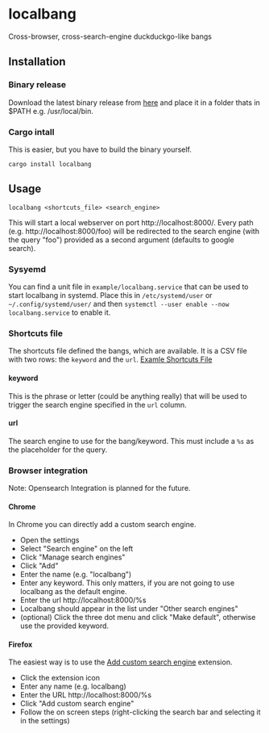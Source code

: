 # localbang

Cross-browser, cross-search-engine duckduckgo-like bangs

## Installation

### Binary release

Download the latest binary release from [here](https://github.com/jakob-kruse/localbang/releases) and place it in a folder thats in $PATH e.g. /usr/local/bin.

### Cargo intall

This is easier, but you have to build the binary yourself.

    cargo install localbang

## Usage

    localbang <shortcuts_file> <search_engine>

This will start a local webserver on port http://localhost:8000/. Every path (e.g. http://localhost:8000/foo) will be redirected to the search engine (with the query "foo") provided as a second argument (defaults to google search).

### Sysyemd

You can find a unit file in `example/localbang.service` that can be used to start localbang in systemd. Place this in `/etc/systemd/user` or `~/.config/systemd/user/` and then `systemctl --user enable --now localbang.service` to enable it.

### Shortcuts file

The shortcuts file defined the bangs, which are available. It is a CSV file with two rows: the `keyword` and the `url`. [Examle Shortcuts File](example/shortcuts.csv)

#### keyword

This is the phrase or letter (could be anything really) that will be used to trigger the search engine specified in the `url` column.

#### url

The search engine to use for the bang/keyword. This must include a `%s` as the placeholder for the query.

### Browser integration

Note: Opensearch Integration is planned for the future.

#### Chrome

In Chrome you can directly add a custom search engine.

- Open the settings
- Select "Search engine" on the left
- Click "Manage search engines"
- Click "Add"
- Enter the name (e.g. "localbang")
- Enter any keyword. This only matters, if you are not going to use localbang as the default engine.
- Enter the url http://localhost:8000/%s
- Localbang should appear in the list under "Other search engines"
- (optional) Click the three dot menu and click "Make default", otherwise use the provided keyword.

#### Firefox

The easiest way is to use the [Add custom search engine](https://addons.mozilla.org/en-US/firefox/addon/add-custom-search-engine/) extension.

- Click the extension icon
- Enter any name (e.g. localbang)
- Enter the URL http://localhost:8000/%s
- Click "Add custom search engine"
- Follow the on screen steps (right-clicking the search bar and selecting it in the settings)